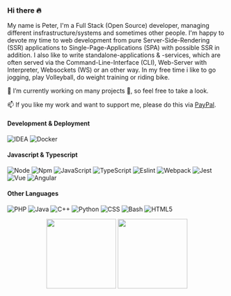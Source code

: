 ### Hi there 🔥	

My name is Peter, I'm a Full Stack (Open Source) developer, managing different insfrastructure/systems and sometimes other people.
I'm happy to devote my time to web development from pure Server-Side-Rendering (SSR) applications to Single-Page-Applications (SPA) with possible SSR in addition.
I also like to write standalone-applications & -services, which are often served via the Command-Line-Interface (CLI), Web-Server with Interpreter, Websockets (WS) or an other way. In my free time i like to go jogging, play Volleyball, do weight training or riding bike.

🔭 I’m currently working on many projects 🙈, so feel free to take a look.

📫 If you like my work and want to support me, please do this via [PayPal](https://paypal.me/peterplaczek).


#### Development & Deployment
![IDEA](https://badges.aleen42.com/src/idea.svg)
![Docker](https://badges.aleen42.com/src/docker.svg)

#### Javascript & Typescript
![Node](https://aleen42.github.io/badges/src/node.svg)
![Npm](https://badges.aleen42.com/src/npm.svg)
![JavaScript](https://aleen42.github.io/badges/src/javascript.svg)
![TypeScript](https://aleen42.github.io/badges/src/typescript.svg)
![Eslint](https://badges.aleen42.com/src/eslint.svg)
![Webpack](https://badges.aleen42.com/src/webpack.svg)
![Jest](https://badges.aleen42.com/src/jest_1.svg)
![Vue](https://aleen42.github.io/badges/src/vue.svg)
![Angular](https://aleen42.github.io/badges/src/angular.svg)

#### Other Languages
![PHP](https://img.shields.io/static/v1?logo=php&message=PHP&color=grey&label=)
![Java](https://img.shields.io/static/v1?logo=java&message=Java&color=grey&label=)
![C++](https://img.shields.io/static/v1?logo=c%2B%2B&message=C%2B%2B&color=grey&label=)
![Python](https://img.shields.io/static/v1?logo=python&message=Python&color=grey&label=)
![CSS](https://img.shields.io/static/v1?logo=css3&message=CSS&color=grey&label=)
![Bash](https://img.shields.io/static/v1?logo=gnu-bash&message=Bash&color=grey&label=)
![HTML5](https://img.shields.io/static/v1?logo=html5&message=HTML5&color=grey&label=)


<p align="center">
<img src="https://github-readme-stats.vercel.app/api/top-langs/?username=tada5hi&layout=compact&title_color=fff&text_color=fff&bg_color=0D1117" height="160px" />
<img src="https://github-readme-stats.vercel.app/api?username=tada5hi&title_color=fff&text_color=fff&icon_color=F7DF1E&bg_color=0D1117&show_icons=true" height="160px" />
</p>

<!--
**tada5hi/tada5hi** is a ✨ _special_ ✨ repository because its `README.md` (this file) appears on your GitHub profile.

Here are some ideas to get you started:

- 🔭 I’m currently working on ...
- 🌱 I’m currently learning ...
- 👯 I’m looking to collaborate on ...
- 🤔 I’m looking for help with ...
- 💬 Ask me about ...
- 📫 How to reach me: ...
- 😄 Pronouns: ...
- ⚡ Fun fact: ...
-->
